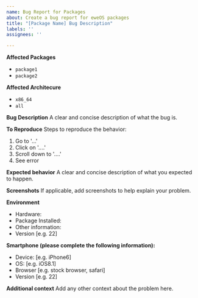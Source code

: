 ```yaml
---
name: Bug Report for Packages
about: Create a bug report for eweOS packages
title: "[Package Name] Bug Description"
labels: ''
assignees: ''

---
```


**Affected Packages**
- `package1`
- `package2`

**Affected Architecure**
- `x86_64`
- `all`

**Bug Description**
A clear and concise description of what the bug is.

**To Reproduce**
Steps to reproduce the behavior:
1. Go to '...'
2. Click on '....'
3. Scroll down to '....'
4. See error

**Expected behavior**
A clear and concise description of what you expected to happen.

**Screenshots**
If applicable, add screenshots to help explain your problem.

**Environment**
 - Hardware:
 - Package Installed:
- Other information:
 - Version [e.g. 22]

**Smartphone (please complete the following information):**
 - Device: [e.g. iPhone6]
 - OS: [e.g. iOS8.1]
 - Browser [e.g. stock browser, safari]
 - Version [e.g. 22]

**Additional context**
Add any other context about the problem here.
